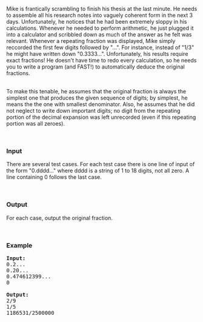 <p>Mike is frantically scrambling to finish his thesis at the last minute. He needs to assemble all his research notes into vaguely coherent form in the next 3 days. Unfortunately, he notices that he had been extremely sloppy in his calculations. Whenever he needed to perform arithmetic, he just plugged it into a calculator and scribbled down as much of the answer as he felt was relevant. Whenever a repeating fraction was displayed, Mike simply reccorded the first few digits followed by "...". For instance, instead of "1/3" he might have written down "0.3333...". Unfortunately, his results require exact fractions! He doesn't have time to redo every calculation, so he needs you to write a program (and FAST!) to automatically deduce the original fractions.

</p><p><br>
To make this tenable, he assumes that the original fraction is always the simplest one that produces the given sequence of digits; by simplest, he means the the one with smallest denominator. Also, he assumes that he did not neglect to write down important digits; no digit from the repeating portion of the decimal expansion was left unrecorded (even if this repeating portion was all zeroes).

</p><p><br>
</p><h3>Input</h3>
<p>There are several test cases. For each test case there is one line of input of the form "0.dddd..." where dddd is a string of 1 to 18 digits, not all zero. A line containing 0 follows the last case.

</p><p><br>
</p><h3>Output</h3>
<p>For each case, output the original fraction.

</p><p><br>
</p><h3>Example</h3>

<pre><b>Input:</b>
0.2...
0.20...
0.474612399...
0

<b>Output:</b>
2/9
1/5
1186531/2500000
</pre>